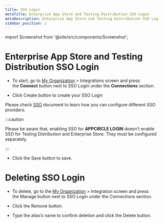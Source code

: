 ```yaml
---
title: SSO Login
metaTitle: Enterprise App Store and Testing Distribution SSO Login
metaDescription: Enterprise App Store and Testing Distribution SSO Login
sidebar_position: 2
---
```


import Screenshot from '@site/src/components/Screenshot';

# Enterprise App Store and Testing Distribution SSO Login

- To start, go to [My Organization](/account/my-organization) > Integrations screen and press the **Connect** button next to SSO Login under the **Connections** section.

<Screenshot url='https://cdn.appcircle.io/docs/assets/sso-login1.png' />

- Click Create button to create your SSO Login

<Screenshot url='https://cdn.appcircle.io/docs/assets/sso-login2.png' />

Please check [SSO](/account/my-organization/sso-providers-configuration/single-sign-on.md) document to learn how you can configure different SSO providers.

<Screenshot url='https://cdn.appcircle.io/docs/assets/sso-login3.png' />

:::caution

Please be aware that, enabling SSO for **APPCIRCLE LOGIN** doesn't enable SSO for Testing Distribution and Enterprise Store. They must be configured separately.

:::

- Click the Save button to save.

<Screenshot url='https://cdn.appcircle.io/docs/assets/sso-login4.png' />

# Deleting SSO Login

- To delete, go to the [My Organization](/account/my-organization) > Integration screen and press the Manage button next to SSO Login under the Connections section.

<Screenshot url='https://cdn.appcircle.io/docs/assets/sso-login5.png' />

- Click the Remove button.

<Screenshot url='https://cdn.appcircle.io/docs/assets/sso-login6.png' />

- Type the alias’s name to confirm deletion and click the Delete button.

<Screenshot url='https://cdn.appcircle.io/docs/assets/sso-login7.png' />
